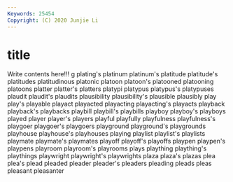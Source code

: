 ```yaml
---
Keywords: 25454
Copyright: (C) 2020 Junjie Li
---
```


# title

Write contents here!!!
g 
plating's 
platinum 
platinum's 
platitude 
platitude's
platitudes 
platitudinous 
platonic 
platoon 
platoon's 
platooned 
platooning 
platoons 
platter 
platter's
platters 
platypi 
platypus 
platypus's 
platypuses 
plaudit 
plaudit's 
plaudits 
plausibility 
plausibility's
plausible 
plausibly 
play 
play's 
playable 
playact 
playacted 
playacting 
playacting's 
playacts
playback 
playback's 
playbacks 
playbill 
playbill's 
playbills 
playboy 
playboy's 
playboys 
played
player 
player's 
players 
playful 
playfully 
playfulness 
playfulness's 
playgoer 
playgoer's 
playgoers
playground 
playground's 
playgrounds 
playhouse 
playhouse's 
playhouses 
playing 
playlist 
playlist's 
playlists
playmate 
playmate's 
playmates 
playoff 
playoff's 
playoffs 
playpen 
playpen's 
playpens 
playroom
playroom's 
playrooms 
plays 
plaything 
plaything's 
playthings 
playwright 
playwright's 
playwrights 
plaza
plaza's 
plazas 
plea 
plea's 
plead 
pleaded 
pleader 
pleader's 
pleaders 
pleading
pleads 
pleas 
pleasant 
pleasanter 
